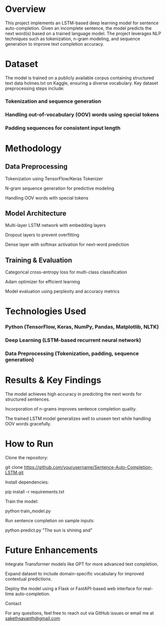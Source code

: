 # Overview

This project implements an LSTM-based deep learning model for sentence auto-completion. Given an incomplete sentence, the model predicts the next word(s) based on a trained language model. The project leverages NLP techniques such as tokenization, n-gram modeling, and sequence generation to improve text completion accuracy.

# Dataset

The model is trained on a publicly available corpus containing structured text data holmes.txt on Kaggle, ensuring a diverse vocabulary. Key dataset preprocessing steps include:

### Tokenization and sequence generation

### Handling out-of-vocabulary (OOV) words using special tokens

### Padding sequences for consistent input length

# Methodology

## Data Preprocessing

Tokenization using TensorFlow/Keras Tokenizer

N-gram sequence generation for predictive modeling

Handling OOV words with special tokens

## Model Architecture

Multi-layer LSTM network with embedding layers

Dropout layers to prevent overfitting

Dense layer with softmax activation for next-word prediction

## Training & Evaluation

Categorical cross-entropy loss for multi-class classification

Adam optimizer for efficient learning

Model evaluation using perplexity and accuracy metrics

# Technologies Used

### Python (TensorFlow, Keras, NumPy, Pandas, Matplotlib, NLTK)

### Deep Learning (LSTM-based recurrent neural network)

### Data Preprocessing (Tokenization, padding, sequence generation)

# Results & Key Findings

The model achieves high accuracy in predicting the next words for structured sentences.

Incorporation of n-grams improves sentence completion quality.

The trained LSTM model generalizes well to unseen text while handling OOV words gracefully.

# How to Run

Clone the repository:

git clone https://github.com/yourusername/Sentence-Auto-Completion-LSTM.git

Install dependencies:

pip install -r requirements.txt

Train the model:

python train_model.py

Run sentence completion on sample inputs:

python predict.py "The sun is shining and"

# Future Enhancements

Integrate Transformer models like GPT for more advanced text completion.

Expand dataset to include domain-specific vocabulary for improved contextual predictions.

Deploy the model using a Flask or FastAPI-based web interface for real-time auto-completion.

Contact

For any questions, feel free to reach out via GitHub issues or email me at sakethsavanth@gmail.com
